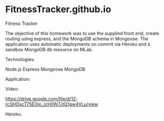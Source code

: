 # FitnessTracker.github.io
 Fitness Tracker


The objective of this homework was to use the supplied front end, create routing using express, and the MongoDB schema in Mongoose. The application uses automatic deployments on commit via Heroku and a sandbox MongoDB db resource on MLab.

Technologies:

Node.js
Express
Mongoose
MongoDB

Application:





Video:

https://drive.google.com/file/d/1Z-rcQHDxcT75EOm_lcH0W7JtQ1gw4VLu/view

Heroku: